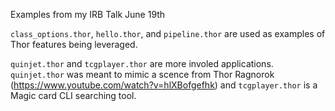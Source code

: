 Examples from my IRB Talk June 19th

`class_options.thor`, `hello.thor`, and `pipeline.thor` are used as examples of Thor features being leveraged. 

`quinjet.thor` and `tcgplayer.thor` are more involed applications. `quinjet.thor` was meant to mimic a scence from Thor Ragnorok (https://www.youtube.com/watch?v=hlXBofgefhk) and `tcgplayer.thor` is a Magic card CLI searching tool.
